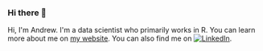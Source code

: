### Hi there 👋

Hi, I'm Andrew. 
I'm a data scientist who primarily works in R.
You can learn more about me on [my website](asbates.rbind.io).
You can also find me on [![LinkedIn][2.2]][2].


<!-- Icons -->
<!-- thanks to Martin Heinz: https://towardsdatascience.com/build-a-stunning-readme-for-your-github-profile-9b80434fe5d7 -->

[1.2]: http://i.imgur.com/wWzX9uB.png (twitter icon without padding)
[2.2]: https://raw.githubusercontent.com/MartinHeinz/MartinHeinz/master/linkedin-3-16.png (LinkedIn icon without padding)

<!-- Links to your social media accounts -->

[1]: https://twitter.com/asbates_
[2]: https://www.linkedin.com/in/a-bates


<!--
**asbates/asbates** is a ✨ _special_ ✨ repository because its `README.md` (this file) appears on your GitHub profile.

Here are some ideas to get you started:

- 🔭 I’m currently working on ...
- 🌱 I’m currently learning ...
- 👯 I’m looking to collaborate on ...
- 🤔 I’m looking for help with ...
- 💬 Ask me about ...
- 📫 How to reach me: ...
- 😄 Pronouns: ...
- ⚡ Fun fact: ...
-->
